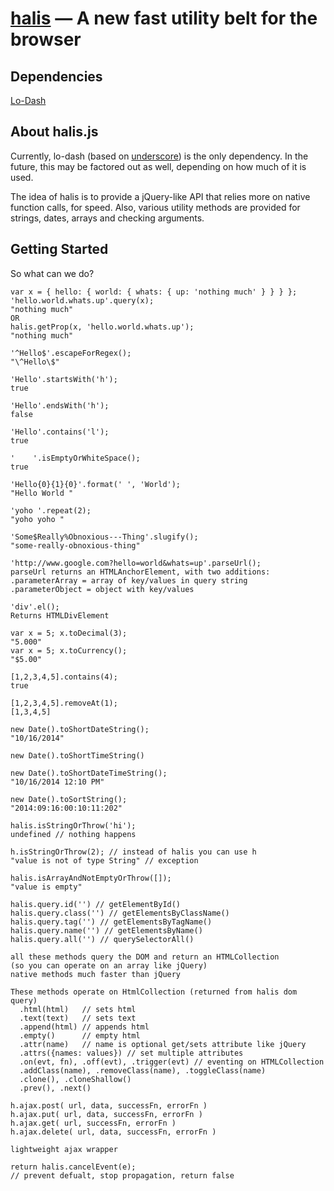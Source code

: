 [halis](https://github.com/halis/halis) — A new fast utility belt for the browser
==================================================


Dependencies
--------------------------------------

[Lo-Dash](http://lodash.com//)


About halis.js
--------------------------------------

Currently, lo-dash (based on [underscore](http://underscorejs.org)) is the only dependency. In the future, this may be factored out as well, depending on how much of it is used. 

The idea of halis is to provide a jQuery-like API that relies more on native function calls, for speed. Also, various utility methods are provided for strings, dates, arrays and checking arguments.


Getting Started
---------------

So what can we do?

```
var x = { hello: { world: { whats: { up: 'nothing much' } } } };
'hello.world.whats.up'.query(x);
"nothing much"
OR
halis.getProp(x, 'hello.world.whats.up');
"nothing much"
```


```
'^Hello$'.escapeForRegex();
"\^Hello\$"
```


```
'Hello'.startsWith('h');
true
```


```
'Hello'.endsWith('h');
false
```


```
'Hello'.contains('l');
true
```


```
'    '.isEmptyOrWhiteSpace();
true
```


```
'Hello{0}{1}{0}'.format(' ', 'World');
"Hello World "
```


```
'yoho '.repeat(2);
"yoho yoho "
```


```
'Some$Really%Obnoxious---Thing'.slugify();
"some-really-obnoxious-thing"
```


```
'http://www.google.com?hello=world&whats=up'.parseUrl();
parseUrl returns an HTMLAnchorElement, with two additions:
.parameterArray = array of key/values in query string
.parameterObject = object with key/values
```


```
'div'.el();
Returns HTMLDivElement
```


```
var x = 5; x.toDecimal(3);
"5.000"
var x = 5; x.toCurrency();
"$5.00"
```


```
[1,2,3,4,5].contains(4);
true
```


```
[1,2,3,4,5].removeAt(1);
[1,3,4,5]
```


```
new Date().toShortDateString();
"10/16/2014"
```


```
new Date().toShortTimeString()
```


```
new Date().toShortDateTimeString();
"10/16/2014 12:10 PM"
```


```
new Date().toSortString();
"2014:09:16:00:10:11:202"
```


```
halis.isStringOrThrow('hi');
undefined // nothing happens

h.isStringOrThrow(2); // instead of halis you can use h
"value is not of type String" // exception
```


```
halis.isArrayAndNotEmptyOrThrow([]);
"value is empty"
```


```
halis.query.id('') // getElementById()
halis.query.class('') // getElementsByClassName()
halis.query.tag('') // getElementsByTagName()
halis.query.name('') // getElementsByName()
halis.query.all('') // querySelectorAll()

all these methods query the DOM and return an HTMLCollection
(so you can operate on an array like jQuery)
native methods much faster than jQuery
```


```
These methods operate on HtmlCollection (returned from halis dom query)
  .html(html)   // sets html
  .text(text)   // sets text
  .append(html) // appends html
  .empty()      // empty html
  .attr(name)   // name is optional get/sets attribute like jQuery
  .attrs({names: values}) // set multiple attributes
  .on(evt, fn), .off(evt), .trigger(evt) // eventing on HTMLCollection
  .addClass(name), .removeClass(name), .toggleClass(name)
  .clone(), .cloneShallow()
  .prev(), .next()
```


```
h.ajax.post( url, data, successFn, errorFn )
h.ajax.put( url, data, successFn, errorFn )
h.ajax.get( url, successFn, errorFn )
h.ajax.delete( url, data, successFn, errorFn )

lightweight ajax wrapper
```


```
return halis.cancelEvent(e);
// prevent defualt, stop propagation, return false
```

